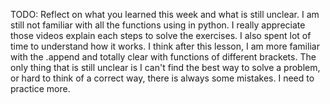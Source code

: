 TODO: Reflect on what you learned this week and what is still unclear.
I am still not familiar with all the functions using in python. I really appreciate those videos explain each steps to solve the exercises. I also spent lot of time to understand how it works. I think after this lesson, I am more familiar with the .append and totally clear with functions of different brackets. The only thing that is still unclear is I can't find the best way to solve a problem, or hard to think of a correct way, there is always some mistakes. I need to practice more.